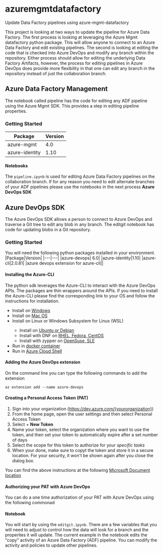 # azuremgmtdatafactory

Update Data Factory pipelines using azure-mgmt-datafactory

This project is looking at two ways to update the pipeline for Azure Data Factory. The first process is looking at leveraging the Azure Mgmt datafactory python package. This will allow anyone to connect to an Azure Data Factory and edit existing pipelines.  The second is looking at editing the code that is checked into Azure DevOps and modify any branch within the repository. Either process should allow for editing the underlying Data Factory Artifacts, however, the process for editing pipelines in Azure DevOps does provide more flexibility in that one can edit any branch in the repository instead of just the collaboration branch.

## Azure Data Factory Management

The notebook called pipeline has the code for editing any ADF pipeline using the Azure Mgmt SDK. This provides a step in editing pipeline properties.

### Getting Started
|Package|Version|
|---|---|
|azure-mgmt| 4.0|
|azure-identity|1.10|

#### Notebooks
The `pipeline.ipynb` is used for editing Azure Data Factory pipelines on the collaboration branch. If for any reason you need to edit alternate branches of your ADF pipelines please use the notebooks in the next process **Azure DevOps SDK**

## Azure DevOps SDK

The Azure DevOps SDK allows a person to connect to Azure DevOps and traverse a Git tree to edit any blob in any branch. The editgit notebook has code for updating blobs in a Git repository.

### Getting Started

You will need the following python packages installed in your environment.
|Package|Version|
|---|---|
|azure-devops| 6.0|
|azure-identity|1.10|
|azure-cli|2.0.81|
|azure devops extension for azure-cli||

#### Installing the Azure-CLI
The python sdk leverages the Azure-CLI to interact with the Azure DevOps APIs. The packages are thin wrappers around the APIs. If you need to install the Azure-CLI please find the corresponding link to your OS and follow the instructions for installation.

<ul>
<li>Install on <a href="https://docs.microsoft.com/en-us/cli/azure/install-azure-cli-windows">Windows</a></li>
<li>Install on <a href="https://docs.microsoft.com/en-us/cli/azure/install-azure-cli-macos">Mac OS</a></li>
<li>Install on Linux or Windows Subsystem for Linux (WSL)</li>
<ul>
<li>Install on <a href="https://docs.microsoft.com/en-us/cli/azure/install-azure-cli-linux?pivots=apt">Ubuntu or Debian</a></li>
<li>Install with DNF on <a href="https://docs.microsoft.com/en-us/cli/azure/install-azure-cli-linux?pivots=dnf">RHEL, Fedora, CentOS</a></li>
<li>Install with zypper on <a href="https://docs.microsoft.com/en-us/cli/azure/install-azure-cli-linux?pivots=zypper">OpenSuse, SLE</a></li>
</ul>
<li>Run in <a href="https://docs.microsoft.com/en-us/cli/azure/run-azure-cli-docker">docker container</a></li>
<li>Run in <a href="https://docs.microsoft.com/en-us/azure/cloud-shell/quickstart">Azure Cloud Shell</a></li>
</ul>

#### Adding the Azure DevOps extension
On the command line you can type the following commands to add the extension
```
az extension add --name azure-devops

```

#### Creating a Personal Access Token (PAT)

1. Sign into your organization (https://dev.azure.com/{yourorganization})
2. From the home page, open the user settings and then select Personal Access Token
3. Select + **New Token**
4. Name your token, select the organization where you want to use the token, and then set your token to automatically expire after a set number of days
5. Select the scope for this token to authorize for your *specific tasks*
6. When your done, make sure to copyt the token and store it in a secure location. For your security, it won't be shown again after you close the dialog box.

You can find the above instructions at the following [Microsoft Document location](https://docs.microsoft.com/en-us/azure/devops/organizations/accounts/use-personal-access-tokens-to-authenticate?view=azure-devops&tabs=Windows)

#### Authorizing your PAT with Azure DevOps

You can do a one time authorization of your PAT with Azure DevOps using the following commonad

#### Notebook
You will start by using the `editgit.ipynb`. There are a few variables that you will need to adjust to control how the data will look for a branch and the properites it will update. The current example in the notebook edits the "copy" activity of an Azure Data Factory (ADF) pipeline. You can modify the activity and policies to update other pipelines.
